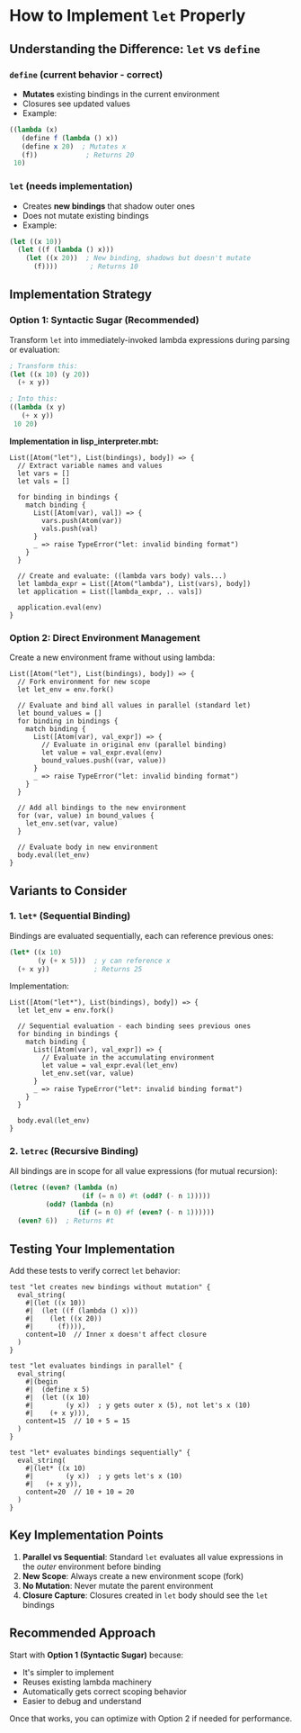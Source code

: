 # How to Implement `let` Properly

## Understanding the Difference: `let` vs `define`

### `define` (current behavior - correct)
- **Mutates** existing bindings in the current environment
- Closures see updated values
- Example:
```scheme
((lambda (x)
   (define f (lambda () x))
   (define x 20)  ; Mutates x
   (f))            ; Returns 20
 10)
```

### `let` (needs implementation)
- Creates **new bindings** that shadow outer ones
- Does not mutate existing bindings
- Example:
```scheme
(let ((x 10))
  (let ((f (lambda () x)))
    (let ((x 20))  ; New binding, shadows but doesn't mutate
      (f))))        ; Returns 10
```

## Implementation Strategy

### Option 1: Syntactic Sugar (Recommended)

Transform `let` into immediately-invoked lambda expressions during parsing or evaluation:

```scheme
; Transform this:
(let ((x 10) (y 20))
  (+ x y))

; Into this:
((lambda (x y)
   (+ x y))
 10 20)
```

**Implementation in lisp_interpreter.mbt:**

```moonbit
List([Atom("let"), List(bindings), body]) => {
  // Extract variable names and values
  let vars = []
  let vals = []
  
  for binding in bindings {
    match binding {
      List([Atom(var), val]) => {
        vars.push(Atom(var))
        vals.push(val)
      }
      _ => raise TypeError("let: invalid binding format")
    }
  }
  
  // Create and evaluate: ((lambda vars body) vals...)
  let lambda_expr = List([Atom("lambda"), List(vars), body])
  let application = List([lambda_expr, .. vals])
  
  application.eval(env)
}
```

### Option 2: Direct Environment Management

Create a new environment frame without using lambda:

```moonbit
List([Atom("let"), List(bindings), body]) => {
  // Fork environment for new scope
  let let_env = env.fork()
  
  // Evaluate and bind all values in parallel (standard let)
  let bound_values = []
  for binding in bindings {
    match binding {
      List([Atom(var), val_expr]) => {
        // Evaluate in original env (parallel binding)
        let value = val_expr.eval(env)
        bound_values.push((var, value))
      }
      _ => raise TypeError("let: invalid binding format")
    }
  }
  
  // Add all bindings to the new environment
  for (var, value) in bound_values {
    let_env.set(var, value)
  }
  
  // Evaluate body in new environment
  body.eval(let_env)
}
```

## Variants to Consider

### 1. `let*` (Sequential Binding)
Bindings are evaluated sequentially, each can reference previous ones:

```scheme
(let* ((x 10)
       (y (+ x 5)))  ; y can reference x
  (+ x y))           ; Returns 25
```

Implementation:
```moonbit
List([Atom("let*"), List(bindings), body]) => {
  let let_env = env.fork()
  
  // Sequential evaluation - each binding sees previous ones
  for binding in bindings {
    match binding {
      List([Atom(var), val_expr]) => {
        // Evaluate in the accumulating environment
        let value = val_expr.eval(let_env)
        let_env.set(var, value)
      }
      _ => raise TypeError("let*: invalid binding format")
    }
  }
  
  body.eval(let_env)
}
```

### 2. `letrec` (Recursive Binding)
All bindings are in scope for all value expressions (for mutual recursion):

```scheme
(letrec ((even? (lambda (n) 
                  (if (= n 0) #t (odd? (- n 1)))))
         (odd? (lambda (n)
                 (if (= n 0) #f (even? (- n 1))))))
  (even? 6))  ; Returns #t
```

## Testing Your Implementation

Add these tests to verify correct `let` behavior:

```moonbit
test "let creates new bindings without mutation" {
  eval_string(
    #|(let ((x 10))
    #|  (let ((f (lambda () x)))
    #|    (let ((x 20))
    #|      (f)))),
    content=10  // Inner x doesn't affect closure
  )
}

test "let evaluates bindings in parallel" {
  eval_string(
    #|(begin
    #|  (define x 5)
    #|  (let ((x 10)
    #|        (y x))  ; y gets outer x (5), not let's x (10)
    #|    (+ x y))),
    content=15  // 10 + 5 = 15
  )
}

test "let* evaluates bindings sequentially" {
  eval_string(
    #|(let* ((x 10)
    #|        (y x))  ; y gets let's x (10)
    #|   (+ x y)),
    content=20  // 10 + 10 = 20
  )
}
```

## Key Implementation Points

1. **Parallel vs Sequential**: Standard `let` evaluates all value expressions in the *outer* environment before binding
2. **New Scope**: Always create a new environment scope (fork)
3. **No Mutation**: Never mutate the parent environment
4. **Closure Capture**: Closures created in `let` body should see the `let` bindings

## Recommended Approach

Start with **Option 1 (Syntactic Sugar)** because:
- It's simpler to implement
- Reuses existing lambda machinery
- Automatically gets correct scoping behavior
- Easier to debug and understand

Once that works, you can optimize with Option 2 if needed for performance.
